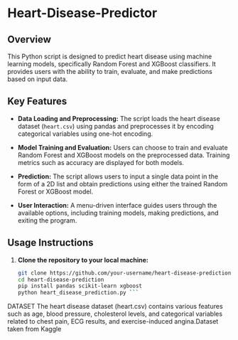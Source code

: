 # Heart-Disease-Predictor


## Overview

This Python script is designed to predict heart disease using machine learning models, specifically Random Forest and XGBoost classifiers. It provides users with the ability to train, evaluate, and make predictions based on input data.

## Key Features

- **Data Loading and Preprocessing:** The script loads the heart disease dataset (`heart.csv`) using pandas and preprocesses it by encoding categorical variables using one-hot encoding.

- **Model Training and Evaluation:** Users can choose to train and evaluate Random Forest and XGBoost models on the preprocessed data. Training metrics such as accuracy are displayed for both models.

- **Prediction:** The script allows users to input a single data point in the form of a 2D list and obtain predictions using either the trained Random Forest or XGBoost model.

- **User Interaction:** A menu-driven interface guides users through the available options, including training models, making predictions, and exiting the program.

## Usage Instructions

1. **Clone the repository to your local machine:**

   ```bash
   git clone https://github.com/your-username/heart-disease-prediction.git
   cd heart-disease-prediction
   pip install pandas scikit-learn xgboost
   python heart_disease_prediction.py ```

DATASET
   The heart disease dataset (heart.csv) contains various features such as age, blood pressure, cholesterol levels, and categorical variables related to chest pain, ECG results, and exercise-induced angina.Dataset taken from Kaggle
